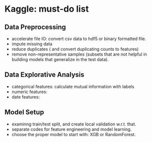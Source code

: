 # Kaggle: must-do list

## Data Preprocessing

- accelerate file IO: convert csv data to hdf5 or binary formatted file.  
- impute missing data
- reduce duplicates ( and convert duplicating counts to features)
- remove non-representative samples (subsets that are not helpful in building models that generalize in the test data). 

## Data Explorative Analysis

- categorical features: calculate mutual information with labels
- numeric features:
- date features:

## Model Setup

- examinng train/test split, and create local validation w.r.t. that.
- separate codes for feature engineering and model learning. 
- choose the proper model to start with: XGB or RandomForest.
